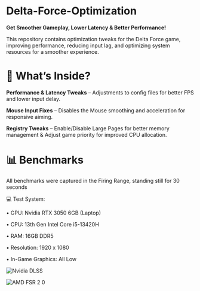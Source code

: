 # Delta-Force-Optimization

**Get Smoother Gameplay, Lower Latency & Better Performance!**

This repository contains optimization tweaks for the Delta Force game, improving performance, reducing input lag, and optimizing system resources for a smoother experience.

# 📁 What’s Inside?

**Performance & Latency Tweaks** – Adjustments to config files for better FPS and lower input delay.

**Mouse Input Fixes** – Disables the Mouse smoothing and acceleration for responsive aiming.

**Registry Tweaks** – Enable/Disable Large Pages for  better memory management & Adjust game priority for improved CPU allocation.

# 📊 Benchmarks

All benchmarks were captured in the Firing Range, standing still for 30 seconds

💻 Test System:

• GPU: Nvidia RTX 3050 6GB (Laptop)

• CPU: 13th Gen Intel Core i5-13420H

• RAM: 16GB DDR5

• Resolution: 1920 x 1080

• In-Game Graphics: All Low

![Nvidia DLSS](https://github.com/user-attachments/assets/e8cd721e-e4a0-4d1c-bba8-7ef0baa37ae2)

![AMD FSR 2 0](https://github.com/user-attachments/assets/61b82e87-3914-4542-b148-9694a0a3986a)
